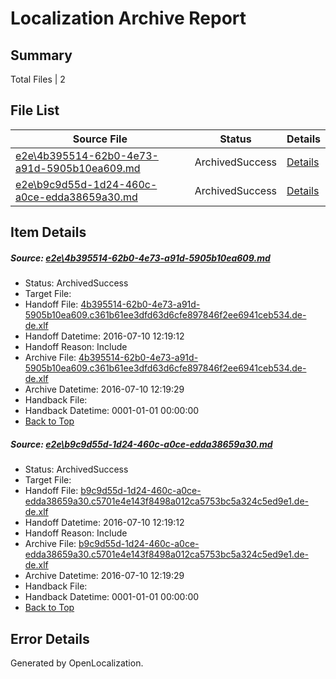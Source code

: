 # <a name='report-top'></a> Localization Archive Report

## Summary
 Total Files | 2

## File List
 Source File | Status | Details 
 ----------- | ------ | ------- 
 [e2e\4b395514-62b0-4e73-a91d-5905b10ea609.md](https://github.com/OpenLocalizationTestOrg/oltest/blob/51853b2fd55f923be021989c40e11d330fd8e140/e2e/4b395514-62b0-4e73-a91d-5905b10ea609.md) | ArchivedSuccess | [Details](#d32b0b6b2153c9d1e9b3a315b5f04c64eb9171fe1)
 [e2e\b9c9d55d-1d24-460c-a0ce-edda38659a30.md](https://github.com/OpenLocalizationTestOrg/oltest/blob/51853b2fd55f923be021989c40e11d330fd8e140/e2e/b9c9d55d-1d24-460c-a0ce-edda38659a30.md) | ArchivedSuccess | [Details](#a6e31e15bb11eebfcf3f4748cef6f61d585424902)

## Item Details
##### <a name='d32b0b6b2153c9d1e9b3a315b5f04c64eb9171fe1'></a> Source: [e2e\4b395514-62b0-4e73-a91d-5905b10ea609.md](https://github.com/OpenLocalizationTestOrg/oltest/blob/51853b2fd55f923be021989c40e11d330fd8e140/e2e/4b395514-62b0-4e73-a91d-5905b10ea609.md)
* Status: ArchivedSuccess
* Target File: 
* Handoff File: [4b395514-62b0-4e73-a91d-5905b10ea609.c361b61ee3dfd63d6cfe897846f2ee6941ceb534.de-de.xlf](https://github.com/OpenLocalizationTestOrg/olhandoff-e2e/blob/6d2771c4392ed54c4e3b87b17131f12cb536e85e/ol-handoff/OpenLocalizationTestOrg/oltest-dede-fly/ci/ht/4b395514-62b0-4e73-a91d-5905b10ea609.c361b61ee3dfd63d6cfe897846f2ee6941ceb534.de-de.xlf)
* Handoff Datetime: 2016-07-10 12:19:12
* Handoff Reason: Include
* Archive File: [4b395514-62b0-4e73-a91d-5905b10ea609.c361b61ee3dfd63d6cfe897846f2ee6941ceb534.de-de.xlf](https://github.com/OpenLocalizationTestOrg/olhandoff-e2e/blob/2847dbc99b414c3413f1b341e08d18753320ef46/ol-archive/OpenLocalizationTestOrg/oltest-dede-fly/ci/ht/4b395514-62b0-4e73-a91d-5905b10ea609.c361b61ee3dfd63d6cfe897846f2ee6941ceb534.de-de.xlf)
* Archive Datetime: 2016-07-10 12:19:29
* Handback File: 
* Handback Datetime: 0001-01-01 00:00:00
* [Back to Top](#report-top)

##### <a name='a6e31e15bb11eebfcf3f4748cef6f61d585424902'></a> Source: [e2e\b9c9d55d-1d24-460c-a0ce-edda38659a30.md](https://github.com/OpenLocalizationTestOrg/oltest/blob/51853b2fd55f923be021989c40e11d330fd8e140/e2e/b9c9d55d-1d24-460c-a0ce-edda38659a30.md)
* Status: ArchivedSuccess
* Target File: 
* Handoff File: [b9c9d55d-1d24-460c-a0ce-edda38659a30.c5701e4e143f8498a012ca5753bc5a324c5ed9e1.de-de.xlf](https://github.com/OpenLocalizationTestOrg/olhandoff-e2e/blob/6d2771c4392ed54c4e3b87b17131f12cb536e85e/ol-handoff/OpenLocalizationTestOrg/oltest-dede-fly/ci/ht/b9c9d55d-1d24-460c-a0ce-edda38659a30.c5701e4e143f8498a012ca5753bc5a324c5ed9e1.de-de.xlf)
* Handoff Datetime: 2016-07-10 12:19:12
* Handoff Reason: Include
* Archive File: [b9c9d55d-1d24-460c-a0ce-edda38659a30.c5701e4e143f8498a012ca5753bc5a324c5ed9e1.de-de.xlf](https://github.com/OpenLocalizationTestOrg/olhandoff-e2e/blob/2847dbc99b414c3413f1b341e08d18753320ef46/ol-archive/OpenLocalizationTestOrg/oltest-dede-fly/ci/ht/b9c9d55d-1d24-460c-a0ce-edda38659a30.c5701e4e143f8498a012ca5753bc5a324c5ed9e1.de-de.xlf)
* Archive Datetime: 2016-07-10 12:19:29
* Handback File: 
* Handback Datetime: 0001-01-01 00:00:00
* [Back to Top](#report-top)


## Error Details

Generated by OpenLocalization.
